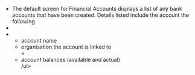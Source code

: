 - The default screen for Financial Accounts displays a list of any bank accounts that have been created. Details listed include the account the following
-
- <ul><li>account name</li><li>organisation the account is linked to</li><<li>account balances (available and actual)</li>/ul>